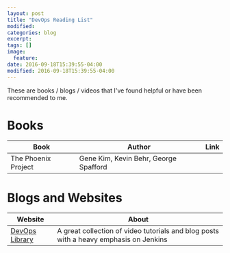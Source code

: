 ```yaml
---
layout: post
title: "DevOps Reading List"
modified:
categories: blog
excerpt:
tags: []
image:
  feature:
date: 2016-09-18T15:39:55-04:00
modified: 2016-09-18T15:39:55-04:00
---
```


These are books / blogs / videos that I've found helpful or have been recommended to me.

# Books

| Book | Author | Link |
| ---- | ------ | ---- |
| The Phoenix Project | Gene Kim, Kevin Behr, George Spafford |  |

# Blogs and Websites

| Website | About |
| ------- | ----- |
| [DevOps Library](https://www.devopslibrary.com/) | A great collection of video tutorials and blog posts with a heavy emphasis on Jenkins |